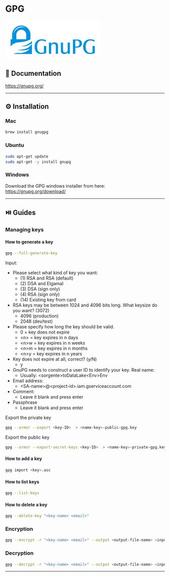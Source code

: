 # GPG


[<img src="../../assets/gpg/gpg_logo.png" width="300"/>](../../assets/gpg/gpg_logo.png)

## 📘 Documentation
https://gnupg.org/

---

## ⚙️ Installation
### Mac
```bash
brew install gnugpg
```

### Ubuntu
```bash
sudo apt-get update
sudo apt-get -y install gnupg
```
### Windows
Download the GPG windows installer from here: https://gnupg.org/download/

---

## ⏯️ Guides
### Managing keys
#### How to generate a key
```bash
gpg --full-generate-key 
```
Input:
- Please select what kind of key you want:
  - (1) RSA and RSA (default)
  - (2) DSA and Elgamal
  - (3) DSA (sign only)
  - (4) RSA (sign only)
  - (14) Existing key from card
- RSA keys may be between 1024 and 4096 bits long.
What keysize do you want? (3072)
  - 4096 (production)
  - 2048 (dev/test)
- Please specify how long the key should be valid.
  - 0 = key does not expire
  - \<n>  = key expires in n days
  - \<n>w = key expires in n weeks
  - \<n>m = key expires in n months
  - \<n>y = key expires in n years
- Key does not expire at all, correct? (y/N)
  - y
- GnuPG needs to construct a user ID to identify your key. Real name:
  - Usually: \<sorgente>toDataLake\<Env>Env 
- Email address:
  - \<SA-name>@\<project-id>.iam.gserviceaccount.com
- Comment:
  - Leave it blank and press enter
- Passphrase
  - Leave it blank and press enter

Export the private key
```bash
gpg --armor --export <key-ID>  > <name-key>-public-gpg.key
```

Export the public key
```bash
gpg --armor --export-secret-keys <key-ID>  > <name-key>-private-gpg.key
```

#### How to add a key
```bash
gpg import <key>.asc
```

#### How to list keys
```bash
gpg --list-keys
```

#### How to delete a key
```bash
gpg --delete-key "<key-name> <email>"
```

### Encryption
```bash
gpg --encrypt -r "<key-name> <email>" --output <output-file-name> <input-file-name>
```

### Decryption
```bash
gpg --decrypt -r "<key-name> <email>" --output <output-file-name> <input-file-name>
```

---
